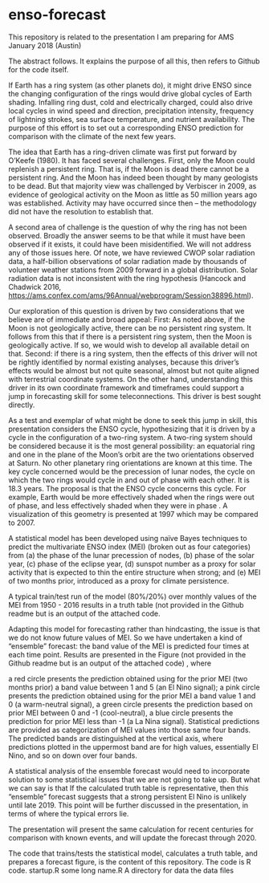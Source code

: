 # enso-forecast
This repository is related to the presentation I am preparing for AMS January 2018 (Austin)

The abstract follows.  It explains the purpose of all this, then refers to Github for the code itself.  

If Earth has a ring system (as other planets do), it might drive ENSO since the changing configuration of the rings would drive global cycles of Earth shading. Infalling ring dust, cold and electrically charged, could also drive local cycles in wind speed and direction, precipitation intensity, frequency of lightning strokes, sea surface temperature, and nutrient availability.
The purpose of this effort is to set out a corresponding ENSO prediction for comparison with the climate of the next few years.

The idea that Earth has a ring-driven climate was first put forward by O’Keefe (1980). It has faced several challenges. First, only the Moon could replenish a persistent ring. That is, if the Moon is dead there cannot be a persistent ring. And the Moon has indeed been thought by many geologists to be dead. But that majority view was challenged by Verbiscer in 2009, as evidence of geological activity on the Moon as little as 50 million years ago was established. Activity may have occurred since then – the methodology did not have the resolution to establish that.

A second area of challenge is the question of why the ring has not been observed. Broadly the answer seems to be that while it must have been observed if it exists, it could have been misidentified. We will not address any of those issues here. Of note, we have reviewed CWOP solar radiation data, a half-billion observations of solar radiation made by thousands of volunteer weather stations from 2009 forward in a global distribution. Solar radiation data is not inconsistent with the ring hypothesis (Hancock and Chadwick 2016, https://ams.confex.com/ams/96Annual/webprogram/Session38896.html).

Our exploration of this question is driven by two considerations that we believe are of immediate and broad appeal: First: As noted above, if the Moon is not geologically active, there can be no persistent ring system. It follows from this that if there is a persistent ring system, then the Moon is geologically active. If so, we would wish to develop all available detail on that. Second: if there is a ring system, then the effects of this driver will not be rightly identified by normal existing analyses, because this driver’s effects would be almost but not quite seasonal, almost but not quite aligned with terrestrial coordinate systems. On the other hand, understanding this driver in its own coordinate framework and timeframes could support a jump in forecasting skill for some teleconnections. This driver is best sought directly.

As a test and exemplar of what might be done to seek this jump in skill, this presentation considers the ENSO cycle, hypothesizing that it is driven by a cycle in the configuration of a two-ring system. A two-ring system should be considered because it is the most general possibility: an equatorial ring and one in the plane of the Moon’s orbit are the two orientations observed at Saturn. No other planetary ring orientations are known at this time. The key cycle concerned would be the precession of lunar nodes, the cycle on which the two rings would cycle in and out of phase with each other. It is 18.3 years. The proposal is that the ENSO cycle concerns this cycle. For example, Earth would be more effectively shaded when the rings were out of phase, and less effectively shaded when they were in phase . A visualization of this geometry is presented at 1997 which may be compared to 2007.

A statistical model has been developed using naïve Bayes techniques to predict the multivariate ENSO index (MEI) (broken out as four categories) from (a) the phase of the lunar precession of nodes, (b) phase of the solar year, (c) phase of the eclipse year, (d) sunspot number as a proxy for solar activity that is expected to thin the entire structure when strong; and (e) MEI of two months prior, introduced as a proxy for climate persistence.

A typical train/test run of the model (80%/20%) over monthly values of the MEI from 1950 - 2016 results in a truth table (not provided in the Github readme but is an output of the attached code.

Adapting this model for forecasting rather than hindcasting, the issue is that we do not know future values of MEI. So we have undertaken a kind of “ensemble” forecast: the band value of the MEI is predicted four times at each time point. Results are presented in the Figure (not provided in the Github readme but is an output of the attached code) , where

a red circle presents the prediction obtained using for the prior MEI (two months prior) a band value between 1 and 5 (an El Nino signal);
a pink circle presents the prediction obtained using for the prior MEI a band value 1 and 0 (a warm-neutral signal),
a green circle presents the prediction based on prior MEI between 0 and -1 (cool-neutral),
a blue circle presents the prediction for prior MEI less than -1 (a La Nina signal).
Statistical predictions are provided as categorization of MEI values into those same four bands. The predicted bands are distinguished at the vertical axis, where predictions plotted in the uppermost band are for high values, essentially El Nino, and so on down over four bands.

A statistical analysis of the ensemble forecast would need to incorporate solution to some statistical issues that we are not going to take up. But what we can say is that If the calculated truth table is representative, then this “ensemble” forecast suggests that a strong persistent El Nino is unlikely until late 2019. This point will be further discussed in the presentation, in terms of where the typical errors lie.

The presentation will present the same calculation for recent centuries for comparison with known events, and will update the forecast through 2020.

The code that trains/tests the statistical model, calculates a truth table, and prepares a forecast figure, is the content of this repository.  The code is R code.
   startup.R
   some long name.R
   A directory for data
   the data files

